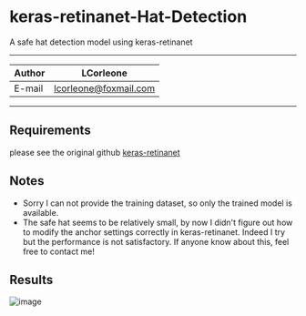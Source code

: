 
keras-retinanet-Hat-Detection
======
A safe hat detection model using keras-retinanet

****
	
|Author|LCorleone|
|---|---
|E-mail|lcorleone@foxmail.com


****

## Requirements
please see the original github [keras-retinanet](https://github.com/fizyr/keras-retinanet)  

## Notes
* Sorry I can not provide the training dataset, so only the trained model is available.
* The safe hat seems to be relatively small, by now I didn't figure out how to modify the anchor settings correctly in keras-retinanet. Indeed I try but the performance is not satisfactory. If anyone know about this, feel free to contact me!

## Results
![image](https://github.com/LCorleone/keras-retinanet-Hat-Detection/tree/master/results/video1-20180724_VID_20180724_120103_360.jpg)